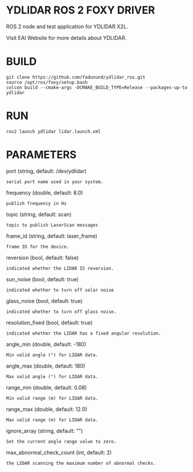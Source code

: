 YDLIDAR ROS 2 FOXY DRIVER
=====================================================================

ROS 2 node and test application for YDLIDAR X2L.

Visit EAI Website for more details about YDLIDAR.

BUILD
=====================================================================
```
git clone https://github.com/Yadunund/ydlidar_ros.git
source /opt/ros/foxy/setup.bash
colcon build --cmake-args -DCMAKE_BUILD_TYPE=Release --packages-up-to ydlidar
```

RUN
=====================================================================
```
ros2 launch ydlidar lidar.launch.xml
```


PARAMETERS
=====================================================================
port (string, default: /dev/ydlidar)

    serial port name used in your system.

frequency (double, default: 8.0)
    
    publish frequency in Hz
    
topic (string, default: scan)

    topic to publish LaserScan messages

frame_id (string, default: laser_frame)

    frame ID for the device.

reversion (bool, default: false)

    indicated whether the LIDAR IS reversion.

sun_noise (bool, default: true)

    indicated whether to turn off solar noise

glass_noise (bool, default: true)

    indicated whether to turn off glass noise.

resolution_fixed (bool, default: true)

    indicated whether the LIDAR has a fixed angular resolution.

angle_min (double, default: -180)

    Min valid angle (°) for LIDAR data.

angle_max (double, default: 180)

    Max valid angle (°) for LIDAR data.

range_min (double, default: 0.08)

    Min valid range (m) for LIDAR data.

range_max (double, default: 12.0)

    Max valid range (m) for LIDAR data.

ignore_array (string, default: "")

    Set the current angle range value to zero.

max_abnormal_check_count (int, default: 2)

    the LIDAR scanning the maximum number of abnormal checks.


